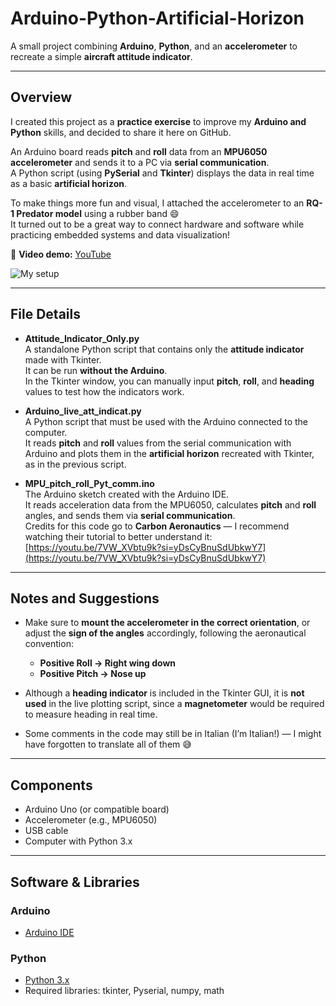# Arduino-Python-Artificial-Horizon

A small project combining **Arduino**, **Python**, and an **accelerometer** to recreate a simple **aircraft attitude indicator**.

---

## Overview

I created this project as a **practice exercise** to improve my **Arduino and Python** skills, and decided to share it here on GitHub.  

An Arduino board reads **pitch** and **roll** data from an **MPU6050 accelerometer** and sends it to a PC via **serial communication**.  
A Python script (using **PySerial** and **Tkinter**) displays the data in real time as a basic **artificial horizon**.

To make things more fun and visual, I attached the accelerometer to an **RQ-1 Predator model** using a rubber band 😄  
It turned out to be a great way to connect hardware and software while practicing embedded systems and data visualization!

🎥 **Video demo:** [YouTube](https://youtube.com/shorts/nl1kET7p0yA?si=YtbqkHNL75Do1jj0)

![My setup](docs/screen.png)

---

## File Details

- **Attitude_Indicator_Only.py**  
  A standalone Python script that contains only the **attitude indicator** made with Tkinter.  
  It can be run **without the Arduino**.  
  In the Tkinter window, you can manually input **pitch**, **roll**, and **heading** values to test how the indicators work.

- **Arduino_live_att_indicat.py**  
  A Python script that must be used with the Arduino connected to the computer.  
  It reads **pitch** and **roll** values from the serial communication with Arduino and plots them in the **artificial horizon** recreated with Tkinter, as in the previous script.

- **MPU_pitch_roll_Pyt_comm.ino**  
  The Arduino sketch created with the Arduino IDE.  
  It reads acceleration data from the MPU6050, calculates **pitch** and **roll** angles, and sends them via **serial communication**.  
  Credits for this code go to **Carbon Aeronautics** — I recommend watching their tutorial to better understand it:  
  [https://youtu.be/7VW_XVbtu9k?si=yDsCyBnuSdUbkwY7](https://youtu.be/7VW_XVbtu9k?si=yDsCyBnuSdUbkwY7)

---

## Notes and Suggestions

- Make sure to **mount the accelerometer in the correct orientation**, or adjust the **sign of the angles** accordingly, following the aeronautical convention:  
  - **Positive Roll → Right wing down**  
  - **Positive Pitch → Nose up**

- Although a **heading indicator** is included in the Tkinter GUI, it is **not used** in the live plotting script, since a **magnetometer** would be required to measure heading in real time.

- Some comments in the code may still be in Italian (I’m Italian!) — I might have forgotten to translate all of them 😅

---

## Components

- Arduino Uno (or compatible board)  
- Accelerometer (e.g., MPU6050)  
- USB cable  
- Computer with Python 3.x  

---

## Software & Libraries

### Arduino
- [Arduino IDE](https://www.arduino.cc/en/software)

### Python
- [Python 3.x](https://www.python.org/)
- Required libraries:  tkinter, Pyserial, numpy, math
